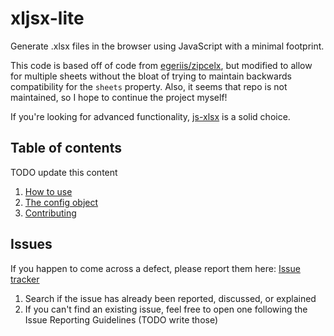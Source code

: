 xljsx-lite
=======

Generate .xlsx files in the browser using JavaScript with a minimal footprint.

This code is based off of code from [egeriis/zipcelx](https://github.com/egeriis/zipcelx), but modified to allow for multiple sheets without the bloat of trying to maintain backwards compatibility for the `sheets` property. Also, it seems that repo is not maintained, so I hope to continue the project myself!

If you're looking for advanced functionality, [js-xlsx](https://github.com/SheetJS/js-xlsx) is a solid choice.

## Table of contents
TODO update this content
1. [How to use](https://github.com/elliotstoner/xljsx-lite/wiki/How-to-use)
2. [The config object](https://github.com/elliotstoner/xljsx-lite/wiki/The-config-object)
3. [Contributing](https://github.com/elliotstoner/xljsx-lite/wiki/Contributing)

## Issues
If you happen to come across a defect, please report them here: [Issue tracker](https://github.com/elliotstoner/xljsx-lite/issues)
1. Search if the issue has already been reported, discussed, or explained
2. If you can't find an existing issue, feel free to open one following the Issue Reporting Guidelines (TODO write those)

